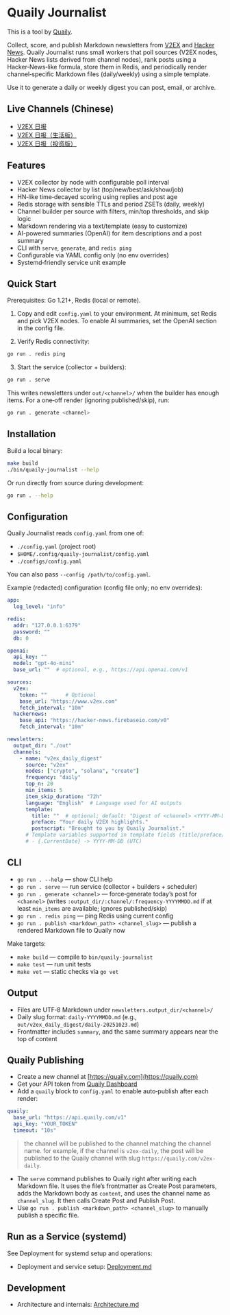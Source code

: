 # Quaily Journalist

This is a tool by [Quaily](https://quaily.com).

Collect, score, and publish Markdown newsletters from [V2EX](https://v2ex.com) and [Hacker News](https://news.ycombinator.com/news). Quaily Journalist runs small workers that poll sources (V2EX nodes, Hacker News lists derived from channel nodes), rank posts using a Hacker‑News‑like formula, store them in Redis, and periodically render channel‑specific Markdown files (daily/weekly) using a simple template.

Use it to generate a daily or weekly digest you can post, email, or archive.

## Live Channels (Chinese)

- [V2EX 日报](https://quaily.com/v2ex-daily)
- [V2EX 日报（生活版）](https://quaily.com/v2ex-daily-lifestyle)
- [V2EX 日报（投资版）](https://quaily.com/v2ex-daily-investment)

## Features

- V2EX collector by node with configurable poll interval
- Hacker News collector by list (top/new/best/ask/show/job)
- HN‑like time‑decayed scoring using replies and post age
- Redis storage with sensible TTLs and period ZSETs (daily, weekly)
- Channel builder per source with filters, min/top thresholds, and skip logic
- Markdown rendering via a text/template (easy to customize)
- AI-powered summaries (OpenAI) for item descriptions and a post summary
- CLI with `serve`, `generate`, and `redis ping`
- Configurable via YAML config only (no env overrides)
- Systemd‑friendly service unit example

## Quick Start

Prerequisites: Go 1.21+, Redis (local or remote).

1) Copy and edit `config.yaml` to your environment. At minimum, set Redis and pick V2EX nodes. To enable AI summaries, set the OpenAI section in the config file.

2) Verify Redis connectivity:

```bash
go run . redis ping
```

3) Start the service (collector + builders):

```bash
go run . serve
```

This writes newsletters under `out/<channel>/` when the builder has enough items. For a one‑off render (ignoring published/skip), run:

```bash
go run . generate <channel>
```

## Installation

Build a local binary:

```bash
make build
./bin/quaily-journalist --help
```

Or run directly from source during development:

```bash
go run . --help
```

## Configuration

Quaily Journalist reads `config.yaml` from one of:

- `./config.yaml` (project root)
- `$HOME/.config/quaily-journalist/config.yaml`
- `./configs/config.yaml`

You can also pass `--config /path/to/config.yaml`.

Example (redacted) configuration (config file only; no env overrides):

```yaml
app:
  log_level: "info"

redis:
  addr: "127.0.0.1:6379"
  password: ""
  db: 0

openai:
  api_key: ""
  model: "gpt-4o-mini"
  base_url: ""  # optional, e.g., https://api.openai.com/v1

sources:
  v2ex:
    token: ""      # Optional
    base_url: "https://www.v2ex.com"
    fetch_interval: "10m"
  hackernews:
    base_api: "https://hacker-news.firebaseio.com/v0"
    fetch_interval: "10m"

newsletters:
  output_dir: "./out"
  channels:
    - name: "v2ex_daily_digest"
      source: "v2ex"
      nodes: ["crypto", "solana", "create"]
      frequency: "daily"
      top_n: 20
      min_items: 5
      item_skip_duration: "72h"
      language: "English"  # Language used for AI outputs
      template:
        title: ""  # optional; default: "Digest of <channel> <YYYY-MM-DD>"
        preface: "Your daily V2EX highlights."
        postscript: "Brought to you by Quaily Journalist."
      # Template variables supported in template fields (title/preface/postscript):
      # - {.CurrentDate} -> YYYY-MM-DD (UTC)
```

## CLI

- `go run . --help` — show CLI help
- `go run . serve` — run service (collector + builders + scheduler)
- `go run . generate <channel>` — force‑generate today’s post for `<channel>` (writes `:output_dir/:channel/:frequency-YYYYMMDD.md` if at least `min_items` are available; ignores published/skip)
- `go run . redis ping` — ping Redis using current config
- `go run . publish <markdown_path> <channel_slug>` — publish a rendered Markdown file to Quaily now

Make targets:

- `make build` — compile to `bin/quaily-journalist`
- `make test` — run unit tests
- `make vet` — static checks via `go vet`


## Output

- Files are UTF‑8 Markdown under `newsletters.output_dir/<channel>/`
- Daily slug format: `daily-YYYYMMDD.md` (e.g., `out/v2ex_daily_digest/daily-20251023.md`)
- Frontmatter includes `summary`, and the same summary appears near the top of content

## Quaily Publishing

- Create a new channel at [https://quaily.com](https://quaily.com)
- Get your API token from [Quaily Dashboard](https://quaily.com/dashboard/profile/apikeys#)
- Add a `quaily` block to `config.yaml` to enable auto‑publish after each render:

```yaml
quaily:
  base_url: "https://api.quaily.com/v1"
  api_key: "YOUR_TOKEN"
  timeout: "10s"
```

> the channel will be published to the channel matching the channel name. for example, if the channel is `v2ex-daily`, the post will be published to the Quaily channel with slug `https://quaily.com/v2ex-daily`.

- The `serve` command publishes to Quaily right after writing each Markdown file. It uses the file’s frontmatter as Create Post parameters, adds the Markdown body as `content`, and uses the channel name as `channel_slug`. It then calls Create Post and Publish Post.
- Use `go run . publish <markdown_path> <channel_slug>` to manually publish a specific file.

## Run as a Service (systemd)

See Deployment for systemd setup and operations:

- Deployment and service setup: [Deployment.md](./Deployment.md)

## Development

- Architecture and internals: [Architecture.md](./Architecture.md)
